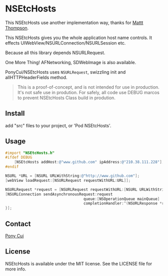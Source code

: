 # NSEtcHosts

This NSEtcHosts use another implementation way, thanks for [Mattt Thompson](http://github.com/mattt).

This NSEtcHosts gives you the whole application host name controls. It effects UIWebView/NSURLConnection/NSURLSession etc.

Because all this library depends NSURLRequest.

One More Thing! AFNetworking, SDWebImage is also available.

PonyCui/NSEtcHosts uses `NSURLRequest`, swizzling init and allHTTPHeaderFields method.

> This is a proof-of-concept, and is not intended for use in production. It's not safe use in prodution. For safely, all code use DEBUG marcos to prevent NSEtcHosts Class build in prodution.

## Install

add "src" files to your project, or 'Pod NSEtcHosts'.

## Usage

```objective-c
#import "NSEtcHosts.h"
#ifdef DEBUG
    [NSEtcHosts addHost:@"www.github.com" ipAddress:@"210.38.111.228"];
#endif
```

```objective-c
NSURL *URL = [NSURL URLWithString:@"http://www.github.com"];
[webView loadRequest:[NSURLRequest requestWithURL:URL]];
```

```objective-c
NSURLRequest *request = [NSURLRequest requestWithURL:[NSURL URLWithString:@"http://www.github.com"]];
[NSURLConnection sendAsynchronousRequest:request 
                                   queue:[NSOperationQueue mainQueue] 
                                   completionHandler:^(NSURLResponse *response, NSData *data, NSError *connectionError) {
}];
```

## Contact

[Pony Cui](http://github.com/ponycui)

## License

NSEtcHosts is available under the MIT license. See the LICENSE file for more info.
